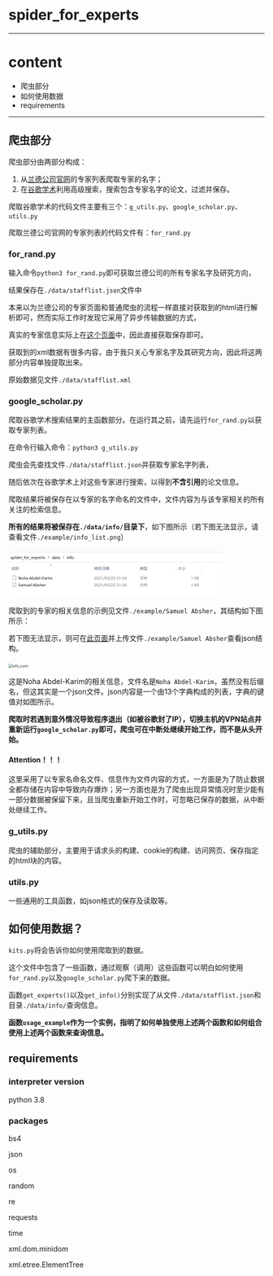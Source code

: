 # spider_for_experts

---
# content
* 爬虫部分
* 如何使用数据
* requirements
---

## 爬虫部分

爬虫部分由两部分构成：

1. 从[兰德公司官网](https://www.rand.org/about/people.html "专家列表界面")的专家列表爬取专家的名字；
2. 在[谷歌学术](https://scholar.google.com/)利用高级搜索，搜索包含专家名字的论文，过滤并保存。

爬取谷歌学术的代码文件主要有三个：`g_utils.py`、`google_scholar.py`、`utils.py`

爬取兰德公司官网的专家列表的代码文件有：`for_rand.py`

###  for_rand.py

输入命令`python3 for_rand.py`即可获取兰德公司的所有专家名字及研究方向，

结果保存在`./data/stafflist.json`文件中

本来以为兰德公司的专家页面和普通爬虫的流程一样直接对获取到的html进行解析即可，然而实际工作时发现它采用了异步传输数据的方式，

真实的专家信息实际上在[这个页面](https://www.rand.org/content/rand/about/people/_jcr_content/par/stafflist.xml)中，因此直接获取保存即可。

获取到的xml数据有很多内容，由于我只关心专家名字及其研究方向，因此将这两部分内容单独提取出来。

原始数据见文件`./data/stafflist.xml`

### google_scholar.py

爬取谷歌学术搜索结果的主函数部分。在运行其之前，请先运行`for_rand.py`以获取专家列表。

在命令行输入命令：`python3 g_utils.py`

爬虫会先查找文件`./data/stafflist.json`并获取专家名字列表，

随后依次在谷歌学术上对这些专家进行搜索，以得到**不含引用**的论文信息。

爬取结果将被保存在以专家的名字命名的文件中，文件内容为与该专家相关的所有关注的检索信息。

**所有的结果将被保存在`./data/info/`目录下**，如下图所示（若下图无法显示，请查看文件`./example/info_list.png`）

<img src="./example/info_list.png" alt="info_list" style="zoom:50%;" />

爬取到的专家的相关信息的示例见文件`./example/Samuel Absher`，其结构如下图所示：

若下图无法显示，则可在[此页面](http://jsoneditoronline.org/index.html)并上传文件`./example/Samuel Absher`查看json结构。

<img src="C:\Users\CandyMonster\Desktop\tmp\git\spider_for_experts\example\info_cont.png" alt="info_cont" style="zoom:50%;" />

这是Noha Abdel-Karim的相关信息，文件名是`Noha Abdel-Karim`，虽然没有后缀名，但这其实是一个json文件。json内容是一个由13个字典构成的列表，字典的键值对如图所示。

**爬取时若遇到意外情况导致程序退出（如被谷歌封了IP），切换主机的VPN站点并重新运行`google_scholar.py`即可，爬虫可在中断处继续开始工作，而不是从头开始。**

#### Attention！！！

这里采用了以专家名命名文件、信息作为文件内容的方式，一方面是为了防止数据全都存储在内容中导致内存爆炸；另一方面也是为了爬虫出现异常情况时至少能有一部分数据被保留下来，且当爬虫重新开始工作时，可忽略已保存的数据，从中断处继续工作。

### g_utils.py

爬虫的辅助部分，主要用于请求头的构建、cookie的构建、访问网页、保存指定的html块的内容。

### utils.py

一些通用的工具函数，如json格式的保存及读取等。

## 如何使用数据？

`kits.py`将会告诉你如何使用爬取到的数据。

这个文件中包含了一些函数，通过观察（调用）这些函数可以明白如何使用`for_rand.py`以及`google_scholar.py`爬下来的数据。

函数`get_experts()`以及`get_info()`分别实现了从文件`./data/stafflist.json`和目录`./data/info/`查询信息。

**函数`usage_example`作为一个实例，指明了如何单独使用上述两个函数和如何组合使用上述两个函数来查询信息。**

## requirements

### interpreter version

python 3.8

### packages

bs4

json

os

random

re

requests

time

xml.dom.minidom

xml.etree.ElementTree

